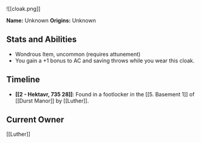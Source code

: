 ![[cloak.png]]

**Name:** Unknown
**Origins:** Unknown

## Stats and Abilities
* Wondrous Item, uncommon (requires attunement)
* You gain a +1 bonus to AC and saving throws while you wear this cloak.

## Timeline
* **[[2 - Hektavr, 735 28]]**: Found in a footlocker in the [[5. Basement 1]] of [[Durst Manor]] by [[Luther]].

## Current Owner
[[Luther]]
